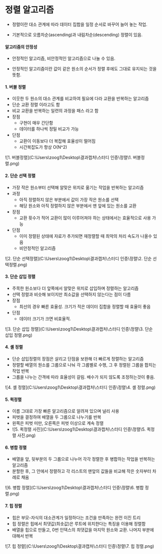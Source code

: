 # 정렬 알고리즘

* 정렬이란 대소 관계에 따라 데이터 집합을 일정 순서로 바꾸어 늘어 놓는 작업. 

* 기본적으로 오름차순(ascending)과 내림차순(descending) 정렬이 있음.



#### 알고리즘의 안정성

* 안정적인 알고리즘, 비안정적인 알고리즘으로 나눌 수 있음.

* 안정적인 알고리즘이란 값이 같은 원소의 순서가 정렬 후에도 그대로 유지되는 것을 뜻함.

  

#### 1. 버블 정렬

* 이웃한 두 원소의 대소 관계를 비교하여 필요에 다라 교환을 반복하는 알고리즘
* 단순 교환 정렬 이라고도 함
* 비교 교환을 반복하는 일련의 과정을 패스 라고 함
* 장점
  * 구현이 매우 간단함
  * 데이터를 하나씩 정밀 비교가 가능
* 단점
  * 교환이 이동보다 더 복잡해 효율성이 떨어짐
  * 시간복잡도가 항상 O(N^2)

![1. 버블정렬](C:\Users\zoog1\Desktop\결과캡처\스터디 인증\정렬\1. 버블정렬.png)



#### 2.  단순 선택 정렬

* 가장 작은 원소부터 선택해 알맞은 위치로 옮기는 작업을 반복하는 알고리즘
* 과정
  * 아직 정렬하지 않은 부분에서 값이 가장 작은 원소를 선택
  * 해당 원소와 아직 정렬하지 않은 부분에서 맨 앞에 있는 원소를 교환
* 장점
  * 교환 횟수가 적어 교환이 많이 이루어져야 하는 상태에서는 효율적으로 사용 가능
* 단점
  * 이미 정렬된 상태에 자료가 추가되면 재정렬할 때 최악의 처리 속도가 나올수 있음
  * 비안정적인 알고리즘

![2. 단순 선택정렬](C:\Users\zoog1\Desktop\결과캡처\스터디 인증\정렬\2. 단순 선택정렬.png)



#### 3. 단순 삽입 정렬

* 주목한 원소보다 더 앞쪽에서 알맞은 위치로 삽입하며 정렬하는 알고리즘
* 선택 정렬과 비슷해 보이지만 최소값을 선택하지 않는다는 점이 다름
* 장점
  * 최선의 경우 빠른 효율성. 크기가 적은 데이터 집합을 정렬할 때 효율이 좋음
* 단점
  * 데이터 크기가 크면 비효율적. 

![3. 단순 삽입 정렬](C:\Users\zoog1\Desktop\결과캡처\스터디 인증\정렬\3. 단순 삽입 정렬.png)



#### 4. 셸 정렬

* 단순 삽입정렬의 장점은 살리고 단점을 보완해 더 빠르게 정렬하는 알고리즘
* 정렬할 배열의 원소를 그룹으로 나눠 각 그룹별로 수행, 그 후 정렬된 그룹을 합치는 작업 반복
* 그룹을 나누는 간격에 따라 효율성이 갈림. 배수가 되지 않도록 조정하는것이 좋음.

![4. 셸 정렬](C:\Users\zoog1\Desktop\결과캡처\스터디 인증\정렬\4. 셸 정렬.png)



#### 5. 퀵정렬

* 이름 그대로 가장 빠른 알고리즘으로 알려져 있으며 널리 사용
* 피벗을 결정하여 배열을 두 그룹으로 나누기를 반복
* 왼쪽은 피벗 미만, 오른쪽은 피벗 이상으로 계속 정렬
* ![5. 퀵정렬 사진](C:\Users\zoog1\Desktop\결과캡처\스터디 인증\정렬\5. 퀵정렬 사진.png)



#### 6. 병합 정렬

* 배열을 앞, 뒷부분의 두 그룹으로 나누어 각각 정렬한 후 병합하는 작업을 반복하는 알고리즘
* 분할한 후, 그 안에서 정렬하고 각 리스트의 맨앞의 값들을 비교해 작은 숫자부터 차례로 채움

![6. 병합 정렬](C:\Users\zoog1\Desktop\결과캡처\스터디 인증\정렬\6. 병합 정렬.png)



#### 7. 힙 정렬

* 힙은 부모-자식의 대소관계가 일정하다는 조건을 만족하는 완전 이진 트리
* 힙 정렬은 힙에서 최댓값(최솟값)은 루트에 위치한다는 특징을 이용해 정렬함
* 배열을 힙으로 만들고, 0번 인덱스의 최댓값을 마지막 원소와 교환. 나머지 부분에 대해서 반복

![7. 힙 정렬](C:\Users\zoog1\Desktop\결과캡처\스터디 인증\정렬\7. 힙 정렬.png)